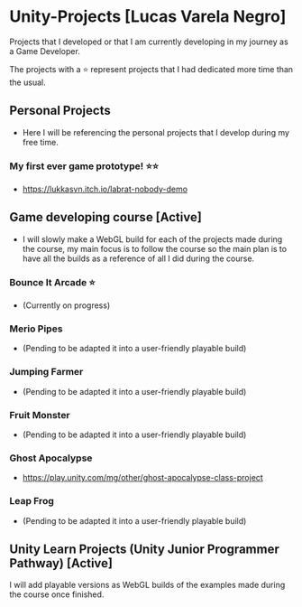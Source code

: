 # Unity-Projects [Lucas Varela Negro]
Projects that I developed or that I am currently developing in my journey as a Game Developer.

The projects with a ⭐ represent projects that I had dedicated more time than the usual.

## __Personal Projects__
- Here I will be referencing the personal projects that I develop during my free time.

### My first ever game prototype! ⭐⭐
- https://lukkasvn.itch.io/labrat-nobody-demo

## __Game developing course [Active]__

- I will slowly make a WebGL build for each of the projects made during the course, my main focus is to follow the course so the main plan
is to have all the builds as a reference of all I did during the course.

### Bounce It Arcade ⭐
- (Currently on progress)

### Merio Pipes

- (Pending to be adapted it into a user-friendly playable build)

### Jumping Farmer

- (Pending to be adapted it into a user-friendly playable build)

### Fruit Monster

- (Pending to be adapted it into a user-friendly playable build)

### Ghost Apocalypse

- https://play.unity.com/mg/other/ghost-apocalypse-class-project

### Leap Frog

- (Pending to be adapted it into a user-friendly playable build)


## __Unity Learn Projects (Unity Junior Programmer Pathway) [Active]__

I will add playable versions as WebGL builds of the examples made during the course once finished.


